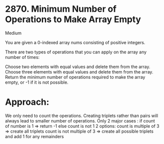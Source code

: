 # 2870. Minimum Number of Operations to Make Array Empty
Medium

You are given a 0-indexed array nums consisting of positive integers.

There are two types of operations that you can apply on the array any number of times:

Choose two elements with equal values and delete them from the array.
Choose three elements with equal values and delete them from the array.
Return the minimum number of operations required to make the array empty, or -1 if it is not possible.

# Approach:
We only need to count the operations. 
Creating triplets rather than pairs will always lead to smaller number of operations. 
Only 2 major cases :    if count of number is 1 => return -1
                        else count is not 1
                            2 options:  count is multiple of 3 => create all triplets
                                        count is not multiple of 3 => create all possible triplets and add 1 for any remainders
